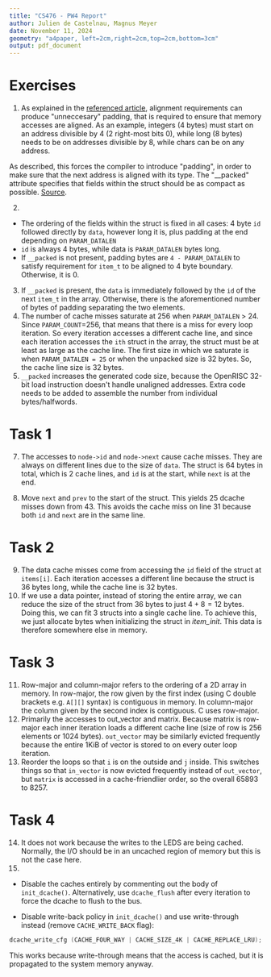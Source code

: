```yaml
---
title: "CS476 - PW4 Report"
author: Julien de Castelnau, Magnus Meyer
date: November 11, 2024
geometry: "a4paper, left=2cm,right=2cm,top=2cm,bottom=3cm"
output: pdf_document
---
```



# Exercises

1. As explained in the [referenced article](http://www.catb.org/esr/structure-packing/), alignment requirements can produce "unneccesary" padding, that is required to ensure that memory accesses are aligned. As an example, integers (4 bytes) must start on an address divisible by 4 (2 right-most bits 0), while long (8 bytes) needs to be on addresses divisible by 8, while chars can be on any address.

As described, this forces the compiler to introduce "padding", in order to make sure that the next address is aligned with its type. The "__packed" attribute specifies that fields within the struct should be as compact as possible. [Source](https://www.gnu.org/software/c-intro-and-ref/manual/html_node/Packed-Structures.html). 

2. 
- The ordering of the fields within the struct is fixed in all cases: 4 byte `id` followed directly by `data`, however long it is, plus padding at the end depending on `PARAM_DATALEN`
- `id` is always 4 bytes, while data is `PARAM_DATALEN` bytes long.
- If `__packed` is not present, padding bytes are `4 - PARAM_DATALEN` to satisfy requirement for `item_t` to be aligned to 4 byte boundary. Otherwise, it is 0.
3. If `__packed` is present, the `data` is immediately followed by the `id` of the next `item_t` in the array. Otherwise, there is the aforementioned number of bytes of padding separating the two elements.
5. The number of cache misses saturate at 256 when `PARAM_DATALEN` > 24. Since `PARAM_COUNT`=256, that means that there is a miss for every loop iteration. So every iteration accesses a different cache line, and since each iteration accesses the `ith` struct in the array, the struct must be at least as large as the cache line. The first size in which we saturate is when `PARAM_DATALEN = 25` or when the unpacked size is 32 bytes. So, the cache line size is 32 bytes.
6. `__packed` increases the generated code size, because the OpenRISC 32-bit load instruction doesn't handle unaligned addresses. Extra code needs to be added to assemble the number from individual bytes/halfwords.

# Task 1

7. The accesses to `node->id`  and `node->next` cause cache misses. They are always on different lines due to the size of `data`. The struct is 64 bytes in total, which is 2 cache lines, and `id` is at the start, while `next` is at the end.

8. Move `next` and `prev` to the start of the struct. This yields 25 dcache misses down from 43. This avoids the cache miss on line 31 because both `id` and `next` are in the same line.

# Task 2
9. The data cache misses come from accessing the `id` field of the struct at `items[i]`. Each iteration accesses a different line because the struct is 36 bytes long, while the cache line is 32 bytes.
10. If we use a data pointer, instead of storing the entire array, we can reduce the size of the struct from 36 bytes to just $4+8=12$ bytes. Doing this, we can fit 3 structs into a single cache line. To achieve this, we just allocate bytes when initializing the struct in _item\_init_. This data is therefore somewhere else in memory. 

# Task 3
11. Row-major and column-major refers to the ordering of a 2D array in memory. In row-major, the row given by the first index (using C double brackets e.g. `A[][]` syntax) is contiguous in memory. In column-major the column given by the second index is contiguous. C uses row-major.
12. Primarily the accesses to out_vector and matrix. Because matrix is row-major each inner iteration loads a different cache line (size of row is 256 elements or 1024 bytes). `out_vector` may be similarly evicted frequently because the entire 1KiB of vector is stored to on every outer loop iteration.
13. Reorder the loops so that `i` is on the outside and `j` inside. This switches things so that `in_vector` is now evicted frequently instead of `out_vector`, but `matrix` is accessed in a cache-friendlier order, so the overall 65893 to 8257.

# Task 4
14. It does not work because the writes to the LEDS are being cached. Normally, the I/O should be in an uncached region of memory but this is not the case here.
15. 

* Disable the caches entirely by commenting out the body of `init_dcache()`. Alternatively, use `dcache_flush` after every iteration to force the dcache to flush to the bus.

* Disable write-back policy in `init_dcache()` and use write-through instead (remove `CACHE_WRITE_BACK` flag): 

```c
dcache_write_cfg (CACHE_FOUR_WAY | CACHE_SIZE_4K | CACHE_REPLACE_LRU);
```

This works because write-through means that the access is cached, but it is propagated to the system memory anyway.